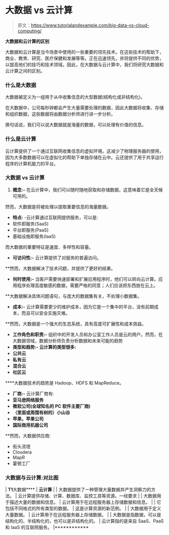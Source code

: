 # 大数据 vs 云计算

> 原文：<https://www.tutorialandexample.com/big-data-vs-cloud-computing/>

**大数据和云计算的区别**

大数据和云计算是当今场景中使用的一些重要的领先技术。在这些技术的帮助下，商业、教育、研究、医疗保健和发展等等。正在迅速领先，并将提供不同的优势，以提高他们的技巧和技术领域。因此，在大数据与云计算中，我们将研究大数据和云计算之间的区别。

### 什么是大数据

大数据被定义为一组用于从中收集信息的大型数据(结构化或非结构化)。

在大数据中，公司每秒钟都会产生大量需要处理的数据，因此大数据将收集、存储和组织数据，这些数据将由数据分析师进行进一步分析。

换句话说，我们可以说大数据就是海量的数据，可以处理有价值的信息。

### 什么是云计算

云计算提供了一个通过互联网收集信息的虚拟环境。这减少了物理服务器的使用，因为大多数数据可以在虚拟化的帮助下单独存储在云中。云还提供了用于共享运行程序的计算机能力的平台。

### 大数据 vs 云计算

1.  **概念:-** 在云计算中，我们可以随时随地获取和存储数据，这意味着它是全天候可用的。

然而，大数据是将被处理以提取重要信息的海量数据。

*   **特点:** -云计算通过互联网提供服务，可以是:
*   软件即服务(SaaS)
*   平台即服务(PaaS)
*   基础设施即服务(IaaS)

而大数据的重要特征是速度、多样性和容量。

*   **可访问性:-** 云计算提供了对服务的普遍访问。

 **然而，大数据解决了技术问题，并提供了更好的结果。

*   **何时使用:-** 当客户需要快速部署和扩展应用程序时，他们可以转向云计算。应用程序处理高度敏感的数据，需要严格的同意；人们应该把东西放在云上。

 **大数据解决具体问题语句，与庞大的数据集有关，不处理小数据集。

*   **成本:-** 云计算需要更少的维护成本，因为它是一个集中的平台，没有前期成本，而且可以安全实施灾难。

 **然而，大数据是一个强大的生态系统，具有高度可扩展性和成本效益。

*   **工作角色和职责:-** 组织中的开发人员和办公室工作人员是云的用户。然而，在大数据领域，数据分析师负责分析数据和未来可能的趋势
*   ****类型和趋势:-** 云计算的类型很多:**
*   ****公共云****
*   ****私有云****
*   ****混合云****
*   ****社区云****

 ****大数据技术的趋势是 Hadoop、HDFS 和 MapReduce。

*   **厂商:-** 云计算厂商有:
*   **亚马逊网络服务**
*   **微软公司(全球知名的 PC 软件主要厂商)**
*   **（里面或周围有树的）小山谷**
*   **苹果，苹果公司**
*   **国际商用机器公司**

 **然而，大数据供应商:

*   街头流氓
*   Cloudera
*   MapR
*   霍顿工厂

### 大数据与云计算:对比图

| **T1**大数据**** | **云计算** |
| 大数据提供了一种管理大量数据并产生洞察力的方法。 | 云计算提供存储、计算、数据库、监控工具等资源。一经要求 |
| 大数据用于描述大量的数据和信息。 | 云计算用于在远程服务器上存储数据和信息。 |
| 它包括不同格式的所有类型的数据。 | 这是计算资源的新范例。 |
| 大数据用于定义大量数据。 | 云计算用于在远程服务器上存储数据。 |
| 大数据是指数据，可以是结构化的、半结构化的，也可以是非结构化的。 | 云计算指的是来自 SaaS、PaaS 和 IaaS 的互联网服务。 |************